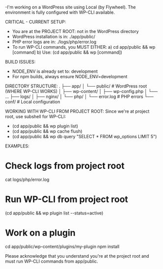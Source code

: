 -I'm working on a WordPress site using Local (by Flywheel). The environment is fully configured with WP-CLI available.

CRITICAL - CURRENT SETUP:

- You are at the PROJECT ROOT: not in the WordPress directory
- WordPress installation is in: ./app/public/
- PHP error logs are in: ./logs/php/error.log
- To run WP-CLI commands, you MUST EITHER:
  a) cd app/public && wp [command]
  b) Use: (cd app/public && wp [command])

BUILD ISSUES:

- NODE_ENV is already set to: development
- For npm builds, always ensure NODE_ENV=development

DIRECTORY STRUCTURE:
.
├── app/
│ └── public/ # WordPress root (WHERE WP-CLI WORKS)
│ ├── wp-content/
│ ├── wp-config.php
│ └── ...
├── logs/
│ ├── nginx/
│ └── php/
│ └── error.log # PHP errors
└── conf/ # Local configuration

WORKING WITH WP-CLI FROM PROJECT ROOT:
Since we're at project root, use subshell for WP-CLI:

- (cd app/public && wp plugin list)
- (cd app/public && wp cache flush)
- (cd app/public && wp db query "SELECT \* FROM wp_options LIMIT 5")

EXAMPLES:

# Check logs from project root

cat logs/php/error.log

# Run WP-CLI from project root

(cd app/public && wp plugin list --status=active)

# Work on a plugin

cd app/public/wp-content/plugins/my-plugin
npm install

Please acknowledge that you understand you're at the project root and must run WP-CLI commands from app/public.
